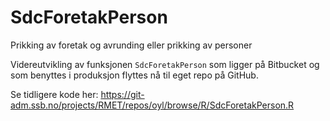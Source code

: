 # SdcForetakPerson
Prikking av foretak og avrunding eller prikking av personer


Videreutvikling av funksjonen `SdcForetakPerson` som ligger på Bitbucket og som benyttes i produksjon flyttes nå til eget repo på GitHub. 

Se tidligere kode her:  https://git-adm.ssb.no/projects/RMET/repos/oyl/browse/R/SdcForetakPerson.R
